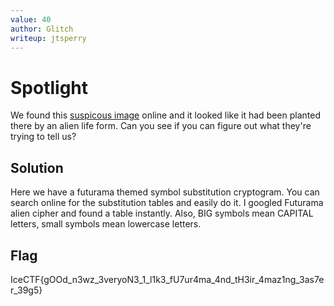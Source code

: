 ```yaml
---
value: 40
author: Glitch
writeup: jtsperry
---
```


# Spotlight

We found this [suspicous image](https://play.icec.tf/problem-static/alien_message_b84f283848b7f34fd4c7529186e66e120b0a374c9d0f2a225b0a7a215716afb5.png) online and it looked like it had been planted there by an alien life form. Can you see if you can figure out what they're trying to tell us? 

## Solution

Here we have a futurama themed symbol substitution cryptogram.
You can search online for the substitution tables and easily do it. I googled Futurama alien cipher and found a table instantly. Also, BIG symbols mean CAPITAL letters, small symbols mean lowercase letters.

## Flag

IceCTF{gOOd_n3wz_3veryoN3_1_l1k3_fU7ur4ma_4nd_tH3ir_4maz1ng_3as7er_39g5}
